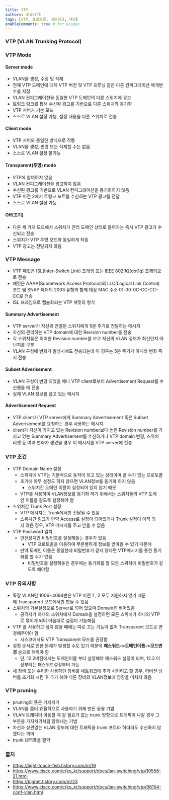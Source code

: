 ```yaml
---
title: VTP
authors: dldkffh
tags: [VTP, 프로토콜, 네트워크, 개념]
enableComments: true # for Gisqus
---
```


### VTP (VLAN Trunking Protocol)

### VTP Mode

#### Server mode

- VLAN을 생성, 수정 및 삭제
- 전체 VTP 도메인에 대해 VTP 버전 및 VTP 프루닝 같은 다른 컨피그레이션 매개변수를 지정
- VLAN 컨피그레이션을 동일한 VTP 도메인의 다른 스위치에 광고
- 트렁크 링크를 통해 수신된 광고를 기반으로 다른 스위치와 동기화
- VTP 서버가 기본 모드
- 스스로 VLAN 설정 가능, 설정 내용을 다른 스위치로 전송
<!--truncate-->

#### Client mode

- VTP 서버와 동일한 방식으로 작동
- VLAN을 생성, 변경 또는 삭제할 수는 없음
- 스스로 VLAN 설정 불가능

#### Transparent(투명) mode

- VTP에 참여하지 않음
- VLAN 컨피그레이션을 광고하지 않음
- 수신된 광고를 기반으로 VLAN 컨피그레이션을 동기화하지 않음
- VTP 버전 2에서 트렁크 포트를 수신하는 VTP 광고를 전달
- 스스로 VLAN 설정 가능

#### Off(끄기)

- 다른 세 가지 모드에서 스위치가 관리 도메인 상태로 들어가는 즉시 VTP 광고가 수신되고 전송
- 스위치가 VTP 투명 모드와 동일하게 작동
- VTP 광고는 전달되지 않음

### VTP Message

- VTP 패킷은 ISL(Inter-Switch Link) 프레임 또는 IEEE 802.1Q(dot1q) 프레임으로 전송
- 패킷은 AAAA(Subnetwork Access Protocol)의 LLC(Logical Link Control) 코드 및 SNAP 헤더의 2003 유형과 함께 대상 MAC 주소 01-00-0C-CC-CC-CC로 전송
- ISL 프레임으로 캡슐화되는 VTP 패킷의 형식

#### Summary Advertisement

- VTP server가 자신과 연결된 스위치에게 5분 주기로 전달하는 메시지
- 자신의 관리하는 VTP domain에 대한 Revision number를 전송
- 각 스위치들은 이러한 Revision number를 보고 자신의 VLAN 정보가 최신인지 아닌지를 구분
- VLAN 구성에 변화가 발생시에도 전송되는데 이 경우는 5분 주기가 아니라 변화 즉시 전송

#### Subset Adverisement

- VLAN 구성이 변경 되었을 때나 VTP client로부터 Advertisement Request를 수신했을 때 전송
- 실제 VLAN 정보를 담고 있는 메시지

#### Advertisement Request

- VTP client가 VTP server에게 Summary Advertisement 혹은 Subset Adverisement를 요청하는 경우 사용하는 메시지
- client가 자신이 가지고 있는 Revision number보다 높은 Revision number를 가지고 있는 Summary Advertisement를 수신하거나 VTP domain 변경, 스위치 리셋 등 여러 변화가 생겼을 경우 이 메시지를 VTP server에 전송

### VTP 조건
- VTP Domain Name 설정
  - 스위치에 VTP는 기본적으로 동작이 되고 있는 상태이며 끌 수가 없는 프로토콜
  - 초기에 아무 설정도 하지 않으면 VLAN정보를 동기화 하지 않음
    - 스위치간 도메인 이름이 설정되어 있지 않기 때문
  - VTP를 사용하여 VLAN정보를 동기화 하기 위해서는 스위치들의 VTP 도메인 이름을 같도록 설정해야 함
 
- 스위치간 Trunk Port 설정
  - VTP 메시지는 Trunk에서만 전달될 수 있음
  - 스위치간 링크가 만약 Access로 설정이 되어있거나 Trunk 설정이 아직 되지 않은 경우, VTP 메시지를 주고 받을 수 없음
 
- VTP Password 일치
  - 안전장치인 비밀번호를 설정해놓는 경우가 있음
    - VTP 프로토콜을 이용하여 무분별하게 정보를 받아올 수 있기 때문에 
  - 만약 도메인 이름은 동일한데 비밀번호가 같지 않다면 VTP메시지를 통한 동기화를 할 수가 없음 
    - 비밀번호를 설정해놓은 경우에는 동기화를 할 모든 스위치에 비밀번호가 같도록 해야함

### VTP 유의사항

- 확장 VLAN인 1006~4094번은 VTP 버전 1 , 2 모두 지원하지 않기 때문에 Transparent 모드에서만 만들 수 있음
- 스위치의 기본설정으로 Server로 되어 있으며 Domain은 비어있음
  - 공격자가 하나의 스위치에서 Domain을 설정하면 모든 스위치가 하나의 VTP로 묶이게 되어 마음대로 설정이 가능해짐
- VTP 를 사용하고 싶지 않을 때에는 따로 끄는 기능이 없어 Transparent 모드로 변경해주어야 함
  - 시스코에서도 VTP Transparent 모드를 권장함
- 설정 순서로 인한 문제가 발생할 수도 있기 때문에 **패스워드-\>도메인이름-\>모드변경** 순으로 해줘야 함
  - 단, 12.2버전에서는 도메인이름 부터 설정해야 패스워드 설정이 되며, 12.3 이상부터는 패스워드설정부터 가능
- 새 장비 또는 수리한 사용하던 장비를 네트워크에 추가 시키려고 할 경우, 리비전 넘버를 초기화 시킨 후 추가 해야 다른 장비의 VLAN정보에 영향을 미치지 않음

### VTP pruning

- pruning의 뜻은 가지치기
- VLAN을 좀더 효율적으로 사용하기 위해 만든 응용 기법
- VLAN 트래픽이 이동할 때 갈 필요가 없는 trunk 방향으로 트래픽이 나갈 경우 그 부분을 가지치기처럼 잘라내는 기법
- 자신과 상관없는 VLAN 정보에 대한 트래픽을 trunk 포트라 하더라도 수신하지 않겠다는 의미
- trunk 대역폭을 절약

### 출처

- https://light-touch-fish.tistory.com/m/19
- https://www.cisco.com/c/ko_kr/support/docs/lan-switching/vtp/10558-21.html
- https://bignet.tistory.com/m/23
- https://www.cisco.com/c/ko_kr/support/docs/lan-switching/vtp/98154-conf-vlan.html
